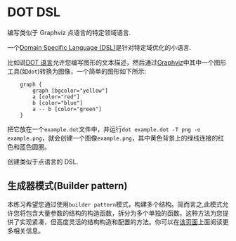# DOT DSL

编写类似于 Graphviz 点语言的特定领域语言.

一个[Domain Specific Language
(DSL)](https://en.wikipedia.org/wiki/Domain-specific_language)是针对特定域优化的小语言.

比如说[DOT 语言](<https://en.wikipedia.org/wiki/DOT_(graph_description_language)>)允许您编写图形的文本描述，然后通过[Graphviz](http://graphviz.org/)中其中一个图形工具(如`dot`)转换为图像，一个简单的图形如下所示:

```
    graph {
        graph [bgcolor="yellow"]
        a [color="red"]
        b [color="blue"]
        a -- b [color="green"]
    }
```

把它放在一个`example.dot`文件中，并运行`dot example.dot -T png -o example.png`，就会创建一个图像`example.png`，其中黄色背景上的绿线连接的红色和蓝色圆圈。

创建类似于点语言的 DSL.

## 生成器模式(Builder pattern)

本练习希望您通过使用`builder pattern`模式，构建多个结构。简而言之,此模式允许您将包含大量参数的结构的构造函数，拆分为多个单独的函数。这种方法为您提供了实现紧凑，但高度灵活的结构构造和配置的方法。你可以在[该页面](https://doc.rust-lang.org/1.0.0/style/ownership/builders.html)上面阅读更多相关信息。

[help-page]: https://exercism.io/tracks/rust/learning
[modules]: https://doc.rust-lang.org/book/2018-edition/ch07-00-modules.html
[cargo]: https://doc.rust-lang.org/book/2018-edition/ch14-00-more-about-cargo.html
[rust-tests]: https://doc.rust-lang.org/book/2018-edition/ch11-02-running-tests.html
